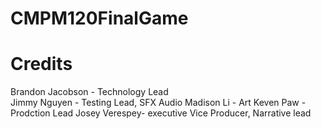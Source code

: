 # CMPM120FinalGame

# Credits
Brandon Jacobson - Technology Lead  
Jimmy Nguyen - Testing Lead, SFX Audio
Madison Li - Art
Keven Paw - Prodction Lead
Josey Verespey- executive Vice Producer, Narrative lead
